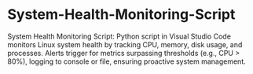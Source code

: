 # System-Health-Monitoring-Script
 System Health Monitoring Script: Python script in Visual Studio Code monitors Linux system health by tracking CPU, memory, disk usage, and processes. Alerts trigger for metrics surpassing thresholds (e.g., CPU > 80%), logging to console or file, ensuring proactive system management.
